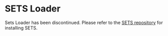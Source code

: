 # SETS Loader
Sets Loader has been discontinued. Please refer to the [SETS repository](https://github.com/STOCD/SETS) for installing SETS.
